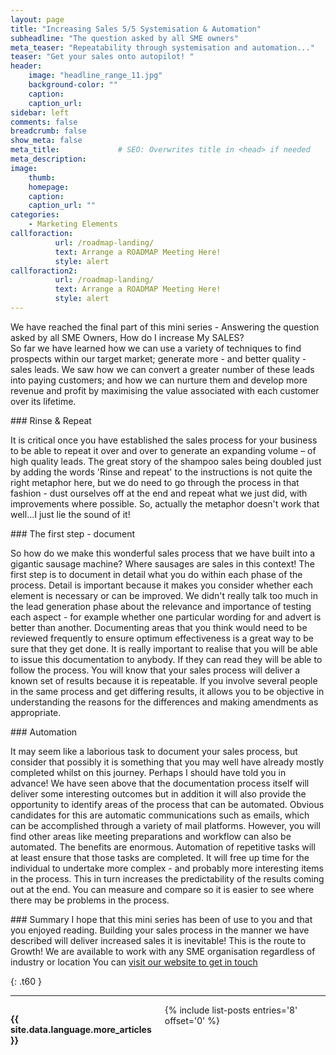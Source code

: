 ```yaml
---
layout: page
title: "Increasing Sales 5/5 Systemisation & Automation"
subheadline: "The question asked by all SME owners"
meta_teaser: "Repeatability through systemisation and automation..."
teaser: "Get your sales onto autopilot! "
header:
    image: "headline_range_11.jpg"
    background-color: ""
    caption:
    caption_url:
sidebar: left
comments: false
breadcrumb: false
show_meta: false
meta_title:             # SEO: Overwrites title in <head> if needed
meta_description:      
image:
    thumb:  
    homepage:
    caption:
    caption_url: ""
categories:
    - Marketing Elements
callforaction:
          url: /roadmap-landing/
          text: Arrange a ROADMAP Meeting Here!
          style: alert
callforaction2:
          url: /roadmap-landing/
          text: Arrange a ROADMAP Meeting Here!
          style: alert
---
```


<p>We have reached the final part of this mini series - Answering the question asked by all SME Owners, How do I increase My SALES? <br>
So far we have learned how we can use a variety of techniques to find prospects within our target market; generate more - and better quality - sales leads.  We saw how we can convert a greater number of these leads into paying customers; and how we can nurture them and develop more revenue and profit by maximising the value associated with each customer over its lifetime.</p>
### Rinse & Repeat
<p>It is critical once you have established the sales process for your business to be able to repeat it over and over to generate an expanding volume – of high quality leads.  The great story of the shampoo sales being doubled just by adding the words 'Rinse and repeat' to the instructions is not quite the right metaphor here, but we do need to go through the process in that fashion - dust ourselves off at the end and repeat what we just did, with improvements where possible.  So, actually the metaphor doesn't work that well...I just lie the sound of it!</p>
### The first step - document
<p>So how do we make this wonderful sales process that we have built into a gigantic sausage machine?  Where sausages are sales in this context! The first step is to document in detail what you do within each phase of the process.  Detail is important because it makes you consider whether each element is necessary or can be improved.  We didn't really talk too much in the lead generation phase about the relevance and importance of testing each aspect - for example whether one particular wording for and advert is better than another.  Documenting areas that you think would need to be reviewed frequently to ensure optimum effectiveness is a great way to be sure that they get done. It is really important to realise that you will be able to issue this documentation to anybody.  If they can read they will be able to follow the process.  You will know that your sales process will deliver a known set of results because it is repeatable.  If you involve several people in the same process and get differing results, it allows you to be objective in understanding the reasons for the differences and making amendments as appropriate.</p>
### Automation
<p>It may seem like a laborious task to document your sales process, but consider that possibly it is something that you may well have already mostly completed whilst on this journey. Perhaps I should have told you in advance! We have seen above that the documentation process itself will deliver some interesting outcomes but in addition it will also provide the opportunity to identify areas of the process that can be automated.  Obvious candidates for this are automatic communications such as emails, which can be accomplished through a variety of mail platforms.  However, you will find other areas like meeting preparations and workflow can also be automated. The benefits are enormous.  Automation of repetitive tasks will at least ensure that those tasks are completed. It will free up time for the individual to undertake more complex - and probably more interesting items in the process.  This in turn increases the predictability of the results coming out at the end. You can measure and compare so it is easier to see where there may be problems in the process.</p>  
### Summary
I hope that this mini series has been of use to you and that you enjoyed reading.  Building your sales process in the manner we have described will deliver increased sales it is inevitable!  This is the route to Growth!  We are available to work with any SME organisation regardless of industry or location You can <a href="https://www.superneconsulting.co.uk" > visit our website to get in touch </a>



{: .t60 }
<hr>
  <!-- Display list of blog posts - marketing components -->
<div class="medium-10 columns">
    <p><strong>{{ site.data.language.more_articles }}</strong></p>
    {% include list-posts entries='8' offset='0' %}
</div><!-- /.medium-10.columns -->

